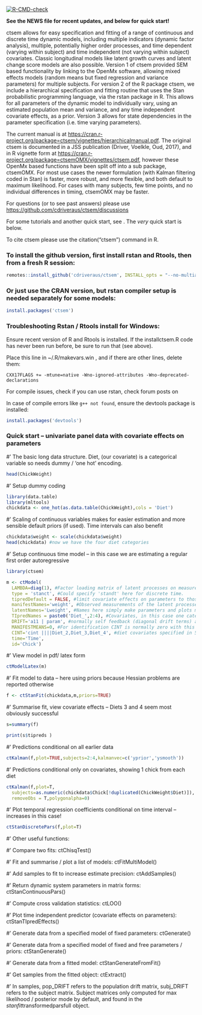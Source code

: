 
<!-- README.md is generated from README.Rmd. Please edit that file -->

<!-- badges: start -->
[![R-CMD-check](https://github.com/cdriveraus/ctsem/workflows/R-CMD-check/badge.svg)](https://github.com/cdriveraus/ctsem/actions)
<!-- badges: end -->

**See the NEWS file for recent updates, and below for quick start!**

ctsem allows for easy specification and fitting of a range of continuous
and discrete time dynamic models, including multiple indicators (dynamic
factor analysis), multiple, potentially higher order processes, and time
dependent (varying within subject) and time independent (not varying
within subject) covariates. Classic longitudinal models like latent
growth curves and latent change score models are also possible. Version
1 of ctsem provided SEM based functionality by linking to the OpenMx
software, allowing mixed effects models (random means but fixed
regression and variance parameters) for multiple subjects. For version 2
of the R package ctsem, we include a hierarchical specification and
fitting routine that uses the Stan probabilistic programming language,
via the rstan package in R. This allows for all parameters of the
dynamic model to individually vary, using an estimated population mean
and variance, and any time independent covariate effects, as a prior.
Version 3 allows for state dependencies in the parameter specification
(i.e. time varying parameters).

The current manual is at
<https://cran.r-project.org/package=ctsem/vignettes/hierarchicalmanual.pdf>.
The original ctsem is documented in a JSS publication (Driver, Voelkle,
Oud, 2017), and in R vignette form at
<https://cran.r-project.org/package=ctsemOMX/vignettes/ctsem.pdf>,
however these OpenMx based functions have been split off into a sub
package, ctsemOMX. For most use cases the newer formulation (with Kalman
filtering coded in Stan) is faster, more robust, and more flexible, and
both default to maximum likelihood. For cases with many subjects, few
time points, and no individual differences in timing, ctsemOMX may be
faster.

For questions (or to see past answers) please use
<https://github.com/cdriveraus/ctsem/discussions>

For some tutorials and another quick start, see . The *very* quick start
is below.

To cite ctsem please use the citation(“ctsem”) command in R.

### To install the github version, first install rstan and Rtools, then from a fresh R session:

``` r
remotes::install_github('cdriveraus/ctsem', INSTALL_opts = "--no-multiarch", dependencies = c("Depends", "Imports"))
```

### Or just use the CRAN version, but rstan compiler setup is needed separately for some models:

``` r
install.packages('ctsem')
```

### Troubleshooting Rstan / Rtools install for Windows:

Ensure recent version of R and Rtools is installed. If the
installctsem.R code has never been run before, be sure to run that (see
above).

Place this line in ~/.R/makevars.win , and if there are other lines,
delete them:

    CXX17FLAGS += -mtune=native -Wno-ignored-attributes -Wno-deprecated-declarations

For compile issues, check if you can use rstan, check forum posts on

In case of compile errors like `g++ not found`, ensure the devtools
package is installed:

``` r
install.packages('devtools')
```

### Quick start – univariate panel data with covariate effects on parameters

\#’ The basic long data structure. Diet, (our covariate) is a
categorical variable so needs dummy / ‘one hot’ encoding.

``` r
head(ChickWeight) 
```

\#’ Setup dummy coding

``` r
library(data.table)
library(mltools)
chickdata <- one_hot(as.data.table(ChickWeight),cols = 'Diet')
```

\#’ Scaling of continuous variables makes for easier estimation and more
sensible default priors (if used). Time intervals can also benefit

``` r
chickdata$weight <- scale(chickdata$weight) 
head(chickdata) #now we have the four diet categories
```

\#’ Setup continuous time model – in this case we are estimating a
regular first order autoregressive

``` r
library(ctsem)

m <- ctModel(
  LAMBDA=diag(1), #Factor loading matrix of latent processes on measurements, fixed to 1
  type = 'stanct', #Could specify 'standt' here for discrete time.
  tipredDefault = FALSE, #limit covariate effects on parameters to those explicitly specified
  manifestNames='weight', #Observed measurements of the latent processes
  latentNames='Lweight', #Names here simply make parameters and plots more interpretable
  TIpredNames = paste0('Diet_',2:4), #Covariates, in this case one category needs to be baseline...
  DRIFT='a11 | param', #normally self feedback (diagonal drift terms) are restricted to negative
  MANIFESTMEANS=0, #For identification CINT is normally zero with this freely estimated
  CINT='cint ||||Diet_2,Diet_3,Diet_4', #diet covariates specified in 5th 'slot' (four '|' separators)
  time='Time',
  id='Chick')
```

\#’ View model in pdf/ latex form

``` r
ctModelLatex(m)
```

\#’ Fit model to data – here using priors because Hessian problems are
reported otherwise

``` r
f <- ctStanFit(chickdata,m,priors=TRUE) 
```

\#’ Summarise fit, view covariate effects – Diets 3 and 4 seem most
obviously successful

``` r
s=summary(f)

print(s$tipreds )
```

\#’ Predictions conditional on all earlier data

``` r
ctKalman(f,plot=TRUE,subjects=2:4,kalmanvec=c('yprior','ysmooth')) 
```

\#’ Predictions conditional only on covariates, showing 1 chick from
each diet

``` r
ctKalman(f,plot=T, 
  subjects=as.numeric(chickdata$Chick[!duplicated(ChickWeight$Diet)]),
  removeObs = T,polygonalpha=0)
```

\#’ Plot temporal regression coefficients conditional on time interval –
increases in this case!

``` r
ctStanDiscretePars(f,plot=T) 
```

\#’ Other useful functions:

\#’ Compare two fits: ctChisqTest()

\#’ Fit and summarise / plot a list of models: ctFitMultiModel()

\#’ Add samples to fit to increase estimate precision: ctAddSamples()

\#’ Return dynamic system parameters in matrix forms:
ctStanContinuousPars()

\#’ Compute cross validation statistics: ctLOO()

\#’ Plot time independent predictor (covariate effects on parameters):
ctStanTIpredEffects()

\#’ Generate data from a specified model of fixed parameters:
ctGenerate()

\#’ Generate data from a specified model of fixed and free parameters /
priors: ctStanGenerate()

\#’ Generate data from a fitted model: ctStanGenerateFromFit()

\#’ Get samples from the fitted object: ctExtract()

\#’ In samples, pop_DRIFT refers to the population drift matrix,
subj_DRIFT refers to the subject matrix. Subject matrices only computed
for max likelihood / posterior mode by default, and found in the
$stanfit$transformedparsfull object.
